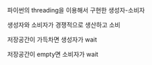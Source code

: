 파이썬의 threading을 이용해서 구현한 생성자-소비자

생성자와 소비자가 경쟁적으로 생산하고 소비

저장공간이 가득차면 생성자가 wait

저장공간이 empty면 소비자가 wait
